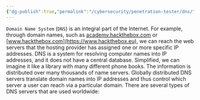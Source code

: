 ```yaml
---
{"dg-publish":true,"permalink":"/cybersecurity/penetration-tester/dns/"}
---
```


`Domain Name System` (`DNS`) is an integral part of the Internet. For example, through domain names, such as [academy.hackthebox.com](https://academy.hackthebox.com) or [www.hackthebox.com](https://www.hackthebox.eu), we can reach the web servers that the hosting provider has assigned one or more specific IP addresses. DNS is a system for resolving computer names into IP addresses, and it does not have a central database. Simplified, we can imagine it like a library with many different phone books. The information is distributed over many thousands of name servers. Globally distributed DNS servers translate domain names into IP addresses and thus control which server a user can reach via a particular domain. There are several types of DNS servers that are used worldwide:
